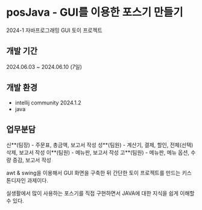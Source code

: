 # posJava - GUI를 이용한 포스기 만들기 
2024-1 자바프로그래밍 GUI 토이 프로젝트 

## 개발 기간
2024.06.03 ~ 2024.06.10 (7일)

## 개발 환경
- intellij community 2024.1.2
- java

## 업무분담 
신**(팀장) - 주문표, 총금액, 보고서 작성
성**(팀원) - 계산기, 결제, 할인, 전체(선택) 삭제, 보고서 작성
이**(팀원) - 메뉴판, 보고서 작성
고**(팀원) - 메뉴판, 메뉴 옵션, 수량 증감, 보고서 작성


awt & swing을 이용해서 GUI 화면을 구축한 뒤 간단한 토이 프로젝트를 만드는 키스톤디자인 과제이다. 

실생활에서 많이 사용하는 포스기를 직접 구현하면서 JAVA에 대한 지식을 쉽게 이해할 수 있다. 
